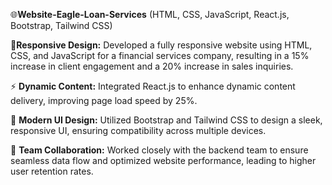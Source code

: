 🌐**Website-Eagle-Loan-Services**
(HTML, CSS, JavaScript, React.js, Bootstrap, Tailwind CSS)

📱**Responsive Design:** Developed a fully responsive website using HTML, CSS, and JavaScript for a financial services company, resulting in a 15% increase in client engagement and a 20% increase in sales inquiries.

⚡ **Dynamic Content:** Integrated React.js to enhance dynamic content delivery, improving page load speed by 25%.

🎨 **Modern UI Design:** Utilized Bootstrap and Tailwind CSS to design a sleek, responsive UI, ensuring compatibility across multiple devices.

🤝 **Team Collaboration:** Worked closely with the backend team to ensure seamless data flow and optimized website performance, leading to higher user retention rates.
